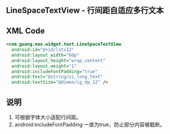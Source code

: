## LineSpaceTextView - 行间距自适应多行文本

## XML Code

```xml
<com.guang.max.widget.text.LineSpaceTextView
  android:id="@+id/lstv12"
  android:layout_width="0dp"
  android:layout_height="wrap_content"
  android:layout_weight="1"
  android:includeFontPadding="true"
  android:text="@string/ui_long_text"
  android:textSize="@dimen/ig_dp_12" />
```

## 说明

1. 可根据字体大小适配行间距。
2. android:includeFontPadding 一直为true，防止部分内容被截断。



